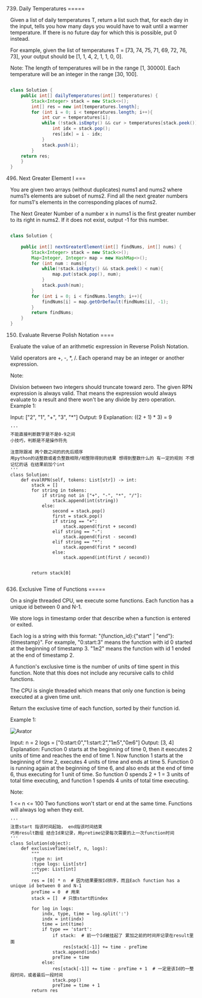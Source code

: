 739. Daily Temperatures
=====

Given a list of daily temperatures T, return a list such that, for each day in the input, tells you how many days you would have to wait until a warmer temperature. If there is no future day for which this is possible, put 0 instead.

For example, given the list of temperatures T = [73, 74, 75, 71, 69, 72, 76, 73], your output should be [1, 1, 4, 2, 1, 1, 0, 0].

Note: The length of temperatures will be in the range [1, 30000]. Each temperature will be an integer in the range [30, 100].

```java

class Solution {
    public int[] dailyTemperatures(int[] temperatures) {
        Stack<Integer> stack = new Stack<>();
        int[] res = new int[temperatures.length];
        for (int i = 0; i < temperatures.length; i++){
            int cur = temperatures[i];
            while (!stack.isEmpty() && cur > temperatures[stack.peek()]){
                int idx = stack.pop();
                res[idx] = i - idx;
            }
            stack.push(i);
        }
    return res;
    }
}
```

496. Next Greater Element I
===

You are given two arrays (without duplicates) nums1 and nums2 where nums1’s elements are subset of nums2. Find all the next greater numbers for nums1's elements in the corresponding places of nums2.

The Next Greater Number of a number x in nums1 is the first greater number to its right in nums2. If it does not exist, output -1 for this number.

```java

class Solution {
    
    public int[] nextGreaterElement(int[] findNums, int[] nums) {
        Stack<Integer> stack = new Stack<>();
        Map<Integer, Integer> map = new HashMap<>();
        for (int num : nums){
            while(!stack.isEmpty() && stack.peek() < num){
                map.put(stack.pop(), num);
            }
            stack.push(num);
        }
        for (int i = 0; i < findNums.length; i++){
            findNums[i] = map.getOrDefault(findNums[i], -1);
        }
        return findNums;
    }
}
```

150. Evaluate Reverse Polish Notation
====

Evaluate the value of an arithmetic expression in Reverse Polish Notation.

Valid operators are +, -, *, /. Each operand may be an integer or another expression.

Note:

Division between two integers should truncate toward zero.
The given RPN expression is always valid. That means the expression would always evaluate to a result and there won't be any divide by zero operation.
Example 1:

Input: ["2", "1", "+", "3", "*"]
Output: 9
Explanation: ((2 + 1) * 3) = 9

```python3
'''
不能直接判断数字是不是0-9之间
小技巧，判断是不是操作符先

注意除跟减 两个数之间的的先后顺序
用python的话整数或者负整数相除/相整除得到的结果 想得到整数什么的 有一定的规则 不想记忆的话 在结果前加个int
'''
class Solution:
    def evalRPN(self, tokens: List[str]) -> int:
        stack = []
        for string in tokens:
            if string not in ["+", "-", "*", "/"]:
                stack.append(int(string))
            else:
                second = stack.pop()
                first = stack.pop()
                if string == "+":
                    stack.append(first + second)
                elif string == "-":
                    stack.append(first - second)
                elif string == "*":
                    stack.append(first * second)
                else:
                    stack.append(int(first / second))
            
                    
        return stack[0]
                    
```


636. Exclusive Time of Functions
=====

On a single threaded CPU, we execute some functions.  Each function has a unique id between 0 and N-1.

We store logs in timestamp order that describe when a function is entered or exited.

Each log is a string with this format: "{function_id}:{"start" | "end"}:{timestamp}".  For example, "0:start:3" means the function with id 0 started at the beginning of timestamp 3.  "1:end:2" means the function with id 1 ended at the end of timestamp 2.

A function's exclusive time is the number of units of time spent in this function.  Note that this does not include any recursive calls to child functions.

The CPU is single threaded which means that only one function is being executed at a given time unit.

Return the exclusive time of each function, sorted by their function id.

 

Example 1:

![Avator](https://assets.leetcode.com/uploads/2019/04/05/diag1b.png)

Input:
n = 2
logs = ["0:start:0","1:start:2","1:end:5","0:end:6"]
Output: [3, 4]
Explanation:
Function 0 starts at the beginning of time 0, then it executes 2 units of time and reaches the end of time 1.
Now function 1 starts at the beginning of time 2, executes 4 units of time and ends at time 5.
Function 0 is running again at the beginning of time 6, and also ends at the end of time 6, thus executing for 1 unit of time. 
So function 0 spends 2 + 1 = 3 units of total time executing, and function 1 spends 4 units of total time executing.
 

Note:

1 <= n <= 100
Two functions won't start or end at the same time.
Functions will always log when they exit.


```python3
'''  
注意start 指该时间起始， end指该时间结束
巧用result数组 结合Id来记录，用pretime记录每次需要的上一次function时间
'''
class Solution(object):
    def exclusiveTime(self, n, logs):
        """
        :type n: int
        :type logs: List[str]
        :rtype: List[int]
        """
        res = [0] * n  # 因为结果要按Id排序，而且Each function has a unique id between 0 and N-1
        preTime = 0  # 用来
        stack = []  # 只放start的index
        
        for log in logs:
            indx, type, time = log.split(':')
            indx = int(indx)
            time = int(time)
            if type == 'start':  
                if stack:  # 前一个Id被挂起了 累加之前的时间并记录在result里面
                    res[stack[-1]] += time - preTime
                stack.append(indx)
                preTime = time
            else:
                res[stack[-1]] += time - preTime + 1  # 一定是该Id的一整段时间，或者最后一段时间
                stack.pop()
                preTime = time + 1
        return res
```
